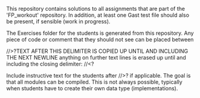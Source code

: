 This repository contains solutions to all assignments that are part of the 
'FP_workout' repository. In addition, at least one Gast test file should also 
be present, if sensible (work in progress). 

The Exercises folder for the students is generated from this repository.
Any piece of code or comment that they should not see can be placed between

  //>?TEXT AFTER THIS DELIMITER IS COPIED UP UNTIL AND INCLUDING THE NEXT NEWLINE
      anything on further text lines is erased up until and including the closing delimiter:
  //<?

Include instructive text for the students after //>? if applicable. The goal is that
all modules can be compiled. This is not always possible, typically when students have
to create their own data type (implementations).
